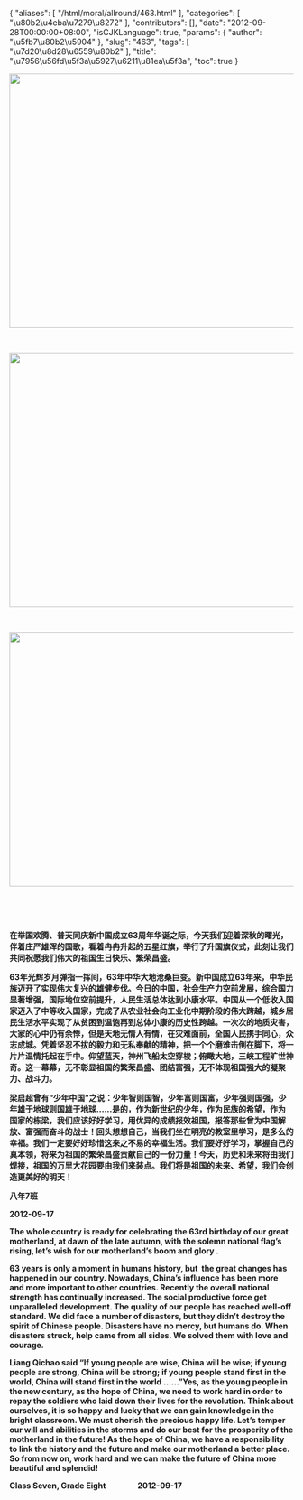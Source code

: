 {
    "aliases": [
        "/html/moral/allround/463.html"
    ],
    "categories": [
        "\u80b2\u4eba\u7279\u8272"
    ],
    "contributors": [],
    "date": "2012-09-28T00:00:00+08:00",
    "isCJKLanguage": true,
    "params": {
        "author": "\u5fb7\u80b2\u5904"
    },
    "slug": "463",
    "tags": [
        "\u7d20\u8d28\u6559\u80b2"
    ],
    "title": "\u7956\u56fd\u5f3a\u5927\u6211\u81ea\u5f3a",
    "toc": true
}

**<img
    src="https://cdn.tfls.online/mirror/full/ad49e8316c900d7802d1af23ecc0c75198103899.jpg"
    style="display:block;margin-left:auto;margin-right:auto;"
    decoding="async"
    fetchpriority="auto"
    loading="lazy"
    height="450"
    width="600"
/>**




  




**<img
    src="https://cdn.tfls.online/mirror/full/1658b53982aff294f67ba74dcda4ea5b14669ce6.jpg"
    style="display:block;margin-left:auto;margin-right:auto;"
    decoding="async"
    fetchpriority="auto"
    loading="lazy"
    height="450"
    width="600"
/>**




  




**<img
    src="https://cdn.tfls.online/mirror/full/ea6ed07494298b61228e0f15099879f654c4283e.jpg"
    style="display:block;margin-left:auto;margin-right:auto;"
    decoding="async"
    fetchpriority="auto"
    loading="lazy"
    height="450"
    width="600"
/>**




  




  




**在举国欢腾、普天同庆新中国成立63周年华诞之际，今天我们迎着深秋的曙光，伴着庄严雄浑的国歌，看着冉冉升起的五星红旗，举行了升国旗仪式，此刻让我们共同祝愿我们伟大的祖国生日快乐、繁荣昌盛。**




**63年光辉岁月弹指一挥间，63年中华大地沧桑巨变。新中国成立63年来，中华民族迈开了实现伟大复兴的雄健步伐。今日的中国，社会生产力空前发展，综合国力显著增强，国际地位空前提升，人民生活总体达到小康水平。中国从一个低收入国家迈入了中等收入国家，完成了从农业社会向工业化中期阶段的伟大跨越，城乡居民生活水平实现了从贫困到温饱再到总体小康的历史性跨越。一次次的地质灾害，大家的心中仍有余悸，但是天地无情人有情，在灾难面前，全国人民携手同心，众志成城。凭着坚忍不拔的毅力和无私奉献的精神，把一个个磨难击倒在脚下，将一片片温情托起在手中。仰望蓝天，神州飞船太空穿梭；俯瞰大地，三峡工程旷世神奇。这一幕幕，无不彰显祖国的繁荣昌盛、团结富强，无不体现祖国强大的凝聚力、战斗力。**




**梁启超曾有“少年中国”之说：少年智则国智，少年富则国富，少年强则国强，少年雄于地球则国雄于地球……是的，作为新世纪的少年，作为民族的希望，作为国家的栋梁，我们应该好好学习，用优异的成绩报效祖国，报答那些曾为中国解放、富强而奋斗的战士！回头想想自己，当我们坐在明亮的教室里学习，是多么的幸福。我们一定要好好珍惜这来之不易的幸福生活。我们要好好学习，掌握自己的真本领，将来为祖国的繁荣昌盛贡献自己的一份力量！今天，历史和未来将由我们焊接，祖国的万里大花园要由我们来装点。我们将是祖国的未来、希望，我们会创造更美好的明天！** 




**八年7班** 




**2012-09-17**



















**The whole country is ready for celebrating the 63rd birthday of our great motherland, at dawn of the late autumn, with the solemn national flag’s rising, let’s wish for our motherland’s boom and glory .** 




**63 years is only a moment in humans history, but  the great changes has happened in our country. Nowadays, China’s influence has been more and more important to other countries. Recently the overall national strength has continually increased. The social productive force get unparalleled development. The quality of our people has reached well-off standard. We did face a number of disasters, but they didn’t destroy the spirit of Chinese people. Disasters have no mercy, but humans do. When disasters struck, help came from all sides. We solved them with love and courage.** 




**Liang Qichao said “If young people are wise, China will be wise; if young people are strong, China will be strong; if young people stand first in the world, China will stand first in the world ……”Yes, as the young people in the new century, as the hope of China, we need to work hard in order to repay the soldiers who laid down their lives for the revolution. Think about ourselves, it is so happy and lucky that we can gain knowledge in the bright classroom. We must cherish the precious happy life. Let’s temper our will and abilities in the storms and do our best for the prosperity of the motherland in the future! As the hope of China, we have a responsibility to link the history and the future and make our motherland a better place. So from now on, work hard and we can make the future of China more beautiful and splendid!**




**Class Seven, Grade Eight                 2012-09-17**


